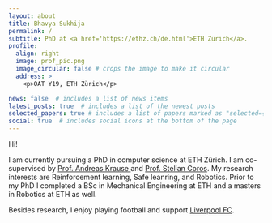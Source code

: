 ```yaml
---
layout: about
title: Bhavya Sukhija
permalink: /
subtitle: PhD at <a href='https://ethz.ch/de.html'>ETH Zürich</a>.
profile:
  align: right
  image: prof_pic.png
  image_circular: false # crops the image to make it circular
  address: >
    <p>OAT Y19, ETH Zürich</p>

news: false  # includes a list of news items
latest_posts: true  # includes a list of the newest posts
selected_papers: true # includes a list of papers marked as "selected={true}"
social: true  # includes social icons at the bottom of the page
---
```


Hi! 

I am currently pursuing a PhD in computer science at ETH Zürich. I am co-supervised by <a href="https://las.inf.ethz.ch/krausea"> Prof. Andreas Krause </a> and <a href="http://crl.ethz.ch/people/coros/index.html"> Prof. Stelian Coros</a>. 
My research interests are Reinforcement learning, Safe leanring, and Robotics. Prior to my PhD I completed a BSc in Mechanical Engineering at ETH and a masters in Robotics at ETH as well.

Besides research, I enjoy playing football and support <a href='https://www.liverpoolfc.com/'>Liverpool FC</a>. 


